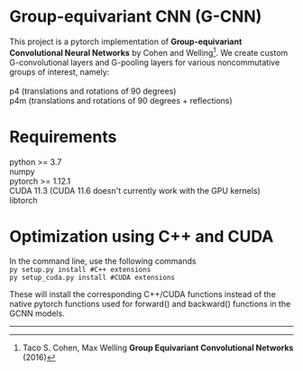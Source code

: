 # Group-equivariant CNN (G-CNN)

This project is a pytorch implementation of **Group-equivariant Convolutional Neural Networks** by Cohen and Welling[^1].
We create custom G-convolutional layers and G-pooling layers for various noncommutative groups
of interest, namely:<br>
<br>
p4 (translations and rotations of 90 degrees)<br>
p4m (translations and rotations of 90 degrees + reflections)<br>

# Requirements
python >= 3.7<br>
numpy<br>
pytorch >= 1.12.1<br>
CUDA 11.3 (CUDA 11.6 doesn't currently work with the GPU kernels)<br>
libtorch<br>

# Optimization using C++ and CUDA
In the command line, use the following commands <br>
`py setup.py install #C++ extensions`<br>
`py setup_cuda.py install #CUDA extensions`

These will install the corresponding C++/CUDA functions instead of the native pytorch functions used for forward() and backward() functions in the GCNN models.

----
[^1]: Taco S. Cohen, Max Welling **Group Equivariant Convolutional Networks** (2016)

